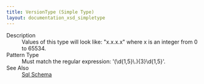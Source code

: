 ```yaml
---
title: VersionType (Simple Type)
layout: documentation_xsd_simpletype
---
```

<dl>
  <dt>Description</dt>
  <dd>Values of this type will look like: "x.x.x.x" where x is an integer from 0 to 65534.</dd>
  <dt>Pattern Type</dt>
  <dd>Must match the regular expression: '(\d{1,5}\.){3}\d{1,5}'.</dd>
  <dt>See Also</dt>
  <dd>
    <a href="../">Sql Schema</a>
  </dd>
</dl>

